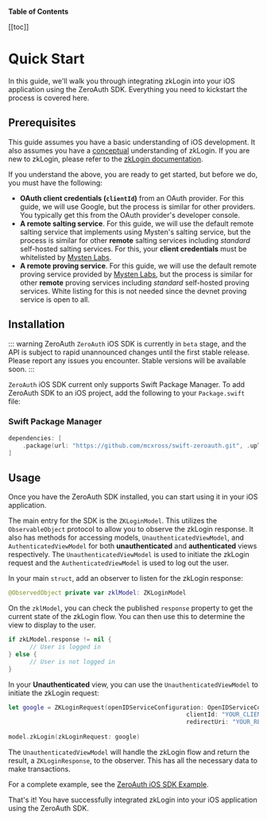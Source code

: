 **Table of Contents**

[[toc]]

# Quick Start

In this guide, we'll walk you through integrating zkLogin into your iOS application using the ZeroAuth SDK. 
Everything you need to kickstart the process is covered here.

## Prerequisites

This guide assumes you have a basic understanding of iOS development. It also assumes you have a [conceptual](ihttps://zeroauth.dev/platform/ios/conceptual-overview.html) 
understanding of zkLogin. If you are new to zkLogin, please refer to the [zkLogin documentation](https://docs.sui.io/build/zk_login).

If you understand the above, you are ready to get started, but before we do, you must have the following:
- **OAuth client credentials (`clientId`)** from an OAuth provider. For this guide, we will use Google, but the process is similar for other providers. 
You typically get this from the OAuth provider's developer console.
- **A remote salting service**. For this guide, we will use the default remote salting service that implements using Mysten's salting service,
but the process is similar for other **remote** salting services including _standard_ self-hosted salting services.
For this, your **client credentials** must be whitelisted by [Mysten Labs](https://mystenlabs.com/).
- **A remote proving service**. For this guide, we will use the default remote proving service provided by [Mysten Labs](https://mystenlabs.com/),
but the process is similar for other **remote** proving services including _standard_ self-hosted proving services. White listing for this is not needed
since the devnet proving service is open to all.

## Installation

::: warning
ZeroAuth `ZeroAuth` iOS SDK is currently in `beta` stage, and the API is subject to rapid unannounced changes until the first stable release.
Please report any issues you encounter. Stable versions will be available soon.
:::


`ZeroAuth` iOS SDK current only supports Swift Package Manager. To add ZeroAuth SDK to an iOS project, add the following to your `Package.swift` file:

### Swift Package Manager

```swift
dependencies: [
    .package(url: "https://github.com/mcxross/swift-zeroauth.git", .upToNextMajor(from: "0.1.0-beta"))
]
```

## Usage

Once you have the ZeroAuth SDK installed, you can start using it in your iOS application.

The main entry for the SDK is the `ZKLoginModel`.  This  utilizes the `ObservableObject` protocol to allow you to observe the zkLogin response.
It also has methods for accessing models, `UnauthenticatedViewModel`,  and `AuthenticatedViewModel`  for both **unauthenticated** and **authenticated** views respectively. 
The `UnauthenticatedViewModel` is used to initiate the zkLogin request and the `AuthenticatedViewModel` is used to log out the user.

In your main `struct`, add an observer to listen for the zkLogin response:

```swift
@ObservedObject private var zklModel: ZKLoginModel
```

On the `zklModel`, you can check the published `response` property to get the current state of the zkLogin flow.
You can then use this to determine the view to display to the user.

```swift
if zkLModel.response != nil {
      // User is logged in
} else {
      // User is not logged in
}
```
In your **Unauthenticated** view, you can use the `UnauthenticatedViewModel` to initiate the zkLogin request:

```swift
let google = ZKLoginRequest(openIDServiceConfiguration: OpenIDServiceConfiguration(provider: Google(), 
                                                  clientId: "YOUR_CLIENT_ID",
                                                  redirectUri: "YOUR_REDIRECT_URI"))
                                                   
model.zkLogin(zkLoginRequest: google)
```

The `UnauthenticatedViewModel` will handle the zkLogin flow and return the result, a `ZKLoginResponse`, to the observer.  This has all the necessary data to make transactions.

For a complete example, see the [ZeroAuth iOS SDK Example](https://github.com/mcxross/swift-zeroauth/tree/main/Sample/ZeroAuth%20iOS%20Demo).

That's it! You have successfully integrated zkLogin into your iOS application using the ZeroAuth SDK.
